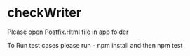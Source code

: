 # checkWriter
Please open Postfix.Html file in app folder

To Run test cases please run - npm install and then npm test 
